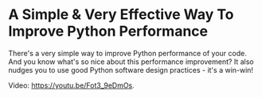 # A Simple & Very Effective Way To Improve Python Performance

There's a very simple way to improve Python performance of your code. And you know what's so nice about this performance improvement? It also nudges you to use good Python software design practices - it's a win-win!

Video: https://youtu.be/Fot3_9eDmOs.
